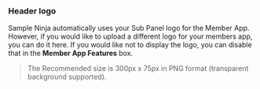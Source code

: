 ### Header logo

Sample Ninja automatically uses your Sub Panel logo for the Member App. However, if you would like to upload a different logo for your members app, you can do it here. If you would like not to display the logo, you can disable that in the **Member App Features** box.

> The Recommended size is 300px x 75px in PNG format (transparent background supported).
